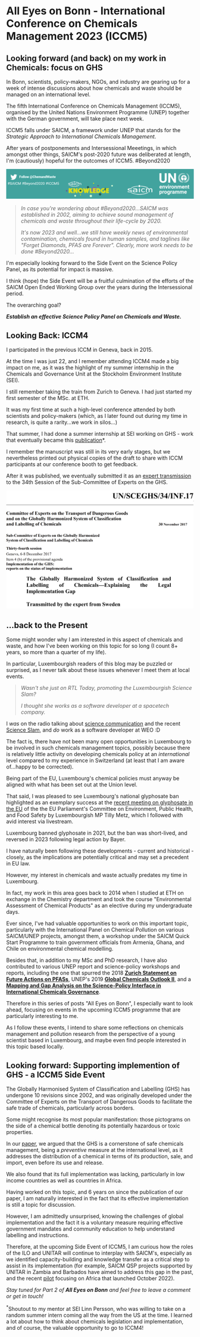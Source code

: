 # All Eyes on Bonn - International Conference on Chemicals Management 2023 (ICCM5)

## Looking forward (and back) on my work in Chemicals: focus on GHS

In Bonn, scientists, policy-makers, NGOs, and industry are gearing up for a week of intense discussions about how chemicals and waste should be managed on an international level.

The fifth International Conference on Chemicals Management (ICCM5), organised by the United Nations Environment Programme (UNEP) together with the German government, will take place next week. 

ICCM5 falls under SAICM, a framework under UNEP that stands for the *Strategic Approach to International Chemicals Management*.

After years of postponements and Intersessional Meeetings, in which amongst other things, SAICM's post-2020 future was deliberated at length, I'm (cautiously) hopeful for the outcomes of ICCM5. #Beyond2020

![#Beyond2020 - the hashtag is real. Screenshot of the SAICM website footer.](/images/saicm_beyond2020.png "#Beyond2020 - the hashtag is real. Screenshot of the SAICM website footer.")

> *In case you're wondering about #Beyond2020...SAICM was established in 2002, aiming to achieve sound management of chemicals and waste throughout their life-cycle by 2020.*
>
> *It's now 2023 and well...we still have weekly news of environmental contamination, chemicals found in human samples, and taglines like "Forget Diamonds, PFAS are Forever". Clearly, more work needs to be done #Beyond2020...*

I'm especially looking forward to the Side Event on the Science Policy Panel, as its potential for impact is massive.

I think (hope) the Side Event will be a fruitful culmination of the efforts of the SAICM Open Ended Working Group over the years during the Intersessional period. 

The overarching goal? 

***Establish an effective Science Policy Panel on Chemicals and Waste.***

## Looking Back: ICCM4

I participated in the previous ICCM in Geneva, back in 2015. 

At the time I was just 22, and I remember attending ICCM4 made a big impact on me, as it was the highlight of my summer internship in the Chemicals and Governance Unit at the Stockholm Environment Institute (SEI). 

I still remember taking the train from Zurich to Geneva. I had just started my first semester of the MSc. at ETH.

It was my first time at such a high-level conference attended by both scientists and policy-makers (which, as I later found out during my time in research, is quite a rarity...we work in silos...)

That summer, I had done a summer internship at SEI working on GHS - work that eventually became this [publication](https://doi.org/10.3390/su9122176)*. 

I remember the manuscript was still in its very early stages, but we nevertheless printed out physical copies of the draft to share with ICCM participants at our conference booth to get feedback. 

After it was published, we eventually submitted it as an [expert transmission](https://unece.org/DAM/trans/doc/2017/dgac10c4/UN-SCEGHS-34-INF17e.pdf) to the 34th Session of the Sub-Committee of Experts on the GHS.

![Our publication on GHS](/images/iccm4_ghs.png)

## ...back to the Present

Some might wonder why I am interested in this aspect of chemicals and waste, and how I've been working on this topic for so long (I count 8+ years, so more than a quarter of my life). 

In particular, Luxembourgish readers of this blog may be puzzled or surprised, as I never talk about these issues whenever I meet them at local events.

> *Wasn't she just on RTL Today, promoting the Luxembourgish Science Slam?*
>
> *I thought she works as a software developer at a spacetech company.*

I *was* on the radio talking about [science communication](https://play.rtl.lu/shows/en/in-conversation-with-lisa-burke/episodes/n/2109419) and the recent [Science Slam](https://play.rtl.lu/shows/en/the-home-stretch-with-melissa-dalton/episodes/r/2109965), and *do* work as a software developer at WEO :D

The fact is, there have not been many open opportunities in Luxembourg to be involved in such chemicals management topics, possibly because there is relatively little activity on developing chemicals policy at an *international* level compared to my experience in Switzerland (at least that I am aware of...happy to be corrected). 

Being part of the EU, Luxembourg's chemical policies must anyway be aligned with what has been set out at the Union level. 

That said, I was pleased to see Luxembourg's national glyphosate ban highlighted as an exemplary success at the [recent meeting on glyphosate in the EU]((https://multimedia.europarl.europa.eu/en/webstreaming/committee-on-environment-public-health-and-food-safety_20230718-1700-COMMITTEE-ENVI) ) of the the EU Parliament's Committee on Environment, Public Health, and Food Safety by Luxembourgish MP Tilly Metz, which I followed with avid interest via livestream.

Luxembourg banned glyphosate in 2021, but the ban was short-lived, and reversed in 2023 following legal action by Bayer. 

I have naturally been following these developments - current and historical - closely, as the implications are potentially critical and may set a precedent in EU law. 

However, my interest in chemicals and waste actually predates my time in Luxembourg. 

In fact, my work in this area goes back to 2014 when I studied at ETH on exchange in the Chemistry department and took the course "Environmental Assessment of Chemical Products" as an elective during my undergraduate days.  

Ever since, I've had valuable opportunities to work on this important topic, particularly with the International Panel on Chemical Pollution on various SAICM/UNEP projects, amongst them, a workshop under the SAICM Quick Start Programme to train government officials from Armenia, Ghana, and Chile on environmental chemical modelling. 

Besides that, in addition to my MSc and PhD research, I have also contributed to various UNEP report and science-policy workshops and reports, including the one that spurred the 2018 [**Zurich Statement on Future Actions on PFASs**](https://ehp.niehs.nih.gov/doi/10.1289/EHP4158), UNEP's 2019 [**Global Chemicals Outlook II**](https://www.unep.org/resources/report/global-chemicals-outlook-ii-legacies-innovative-solutions), and a [**Mapping and Gap Analysis on the Science-Policy Interface in International Chemicals Governance**](https://www.ipcp.ch/wp-content/uploads/2019/02/IPCP-Sci-Pol-Report2019.pdf).

Therefore in this series of posts "All Eyes on Bonn", I especially want to look ahead, focusing on events in the upcoming ICCM5 programme that are particularly interesting to me.

As I follow these events, I intend to share some reflections on chemicals management and pollution research from the perspective of a young scientist based in Luxembourg, and maybe even find people interested in this topic based locally.

## Looking forward: Supporting implemention of GHS - a ICCM5 Side Event
The Globally Harmonised System of Classification and Labelling (GHS) has undergone 10 revisions since 2002, and was originally developed under the Committee of Experts on the Transport of Dangerous Goods to facilitate the safe trade of chemicals, particularly across borders.

Some might recognise its most popular manifestation: those pictograms on the side of a chemical bottle denoting its potentially hazardous or toxic properties.

In our [paper](https://doi.org/10.3390/su9122176), we argued that the GHS is a cornerstone of safe chemicals management, being a *preventive* measure at the international level, as it addresses the distribution of a chemical in terms of its production, sale, and import, even before its use and release.

We also found that its full implementation was lacking, particularly in low income countries as well as countries in Africa. 

Having worked on this topic, and 6 years on since the publication of our paper, I am naturally interested in the fact that its effective implementation is still a topic for discussion. 

However, I am admittedly unsurprised, knowing the challenges of global implementation and the fact it is a voluntary measure requiring effective government mandates and community education to help understand labelling and instructions.

Therefore, at the upcoming Side Event of ICCM5, I am curious how the roles of the ILO and UNITAR will continue to interplay with SAICM's, especially as we identified capacity-building and knowledge transfer as a critical step to assist in its implementation (for example, SAICM QSP projects supported by UNITAR in Zambia and Barbados have aimed to address this gap in the past, and the recent [pilot](https://www.saicm.org/Implementation/GHSinAfrica_/InceptionworkshopfortheGHSinAfricaproject/tabid/9397/language/en-US/Default.aspx) focusing on Africa that launched October 2022).  

*Stay tuned for Part 2 of **All Eyes on Bonn** and feel free to leave a comment or get in touch!*

<sup>*</sup>Shoutout to my mentor at SEI Linn Persson, who was willing to take on a random summer intern coming all the way from the US at the time. I learned a lot about how to think about chemicals legislation and implementation, and of course, the valuable opportunity to go to ICCM4!




